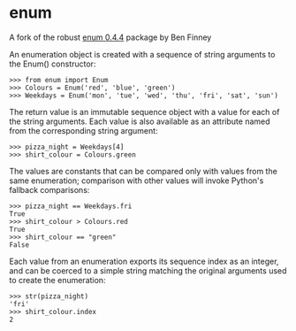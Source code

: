 enum
====

A fork of the robust [enum 0.4.4](https://pypi.python.org/pypi/enum/) package by Ben Finney

An enumeration object is created with a sequence of string arguments to the Enum() constructor:

    >>> from enum import Enum
    >>> Colours = Enum('red', 'blue', 'green')
    >>> Weekdays = Enum('mon', 'tue', 'wed', 'thu', 'fri', 'sat', 'sun')

The return value is an immutable sequence object with a value for each of the string arguments. Each value is also available as an attribute named from the corresponding string argument:

    >>> pizza_night = Weekdays[4]
    >>> shirt_colour = Colours.green

The values are constants that can be compared only with values from the same enumeration; comparison with other values will invoke Python's fallback comparisons:

    >>> pizza_night == Weekdays.fri
    True
    >>> shirt_colour > Colours.red
    True
    >>> shirt_colour == "green"
    False

Each value from an enumeration exports its sequence index as an integer, and can be coerced to a simple string matching the original arguments used to create the enumeration:

    >>> str(pizza_night)
    'fri'
    >>> shirt_colour.index
    2
